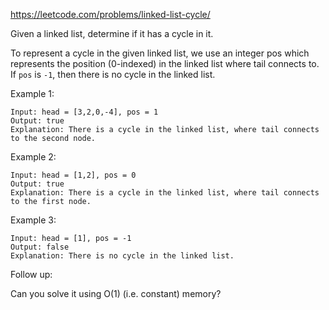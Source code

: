 https://leetcode.com/problems/linked-list-cycle/

Given a linked list, determine if it has a cycle in it.

To represent a cycle in the given linked list, we use an integer pos which represents the position (0-indexed) in the linked list where tail connects to. If `pos` is `-1`, then there is no cycle in the linked list.


Example 1:
```
Input: head = [3,2,0,-4], pos = 1
Output: true
Explanation: There is a cycle in the linked list, where tail connects to the second node.
```

Example 2:
```
Input: head = [1,2], pos = 0
Output: true
Explanation: There is a cycle in the linked list, where tail connects to the first node.
```

Example 3:
```
Input: head = [1], pos = -1
Output: false
Explanation: There is no cycle in the linked list.
```

Follow up:

Can you solve it using O(1) (i.e. constant) memory?

